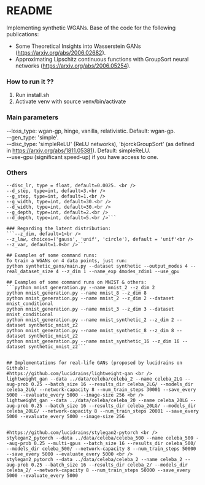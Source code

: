 # README #
Implementing synthetic WGANs. 
Base of the code for the following publications:<br />
- Some Theoretical Insights into Wasserstein GANs (https://arxiv.org/abs/2006.02682).<br />
- Approximating Lipschitz continuous functions with GroupSort neural networks (https://arxiv.org/abs/2006.05254).<br />

### How to run it ??
1) Run install.sh
2) Activate venv with source venv/bin/activate

### Main parameters
--loss_type: wgan-gp, hinge, vanilla, relativistic. Default: wgan-gp.<br />
--gen_type: 'simple'.<br />
--disc_type: 'simpleReLU' (ReLU networks), 'bjorckGroupSort' (as defined in https://arxiv.org/abs/1811.05381). Default: simpleReLU.<br />
--use-gpu (significant speed-up) if you have access to one.

### Others
```--gen_lr, type = float, default=0.0025. <br />
--disc_lr, type = float, default=0.0025. <br />
--d_step, type=int, default=3.<br />
--g_step, type=int, default=1.<br />
--g_width, type=int, default=30.<br />
--d_width, type=int, default=30.<br />
--g_depth, type=int, default=2.<br />
--d_depth, type=int, default=5.<br />```

### Regarding the latent distribution:
```--z_dim, default=1<br />
--z_law, choices=('gauss', 'unif', 'circle'), default = 'unif'<br />
--z_var, default=1.0<br />```

## Examples of some command runs:
To train a WGANs on 4 data points, just run:
python synthetic_gans/main.py --dataset synthetic --output_modes 4 --real_dataset_size 4 --z_dim 1 --name_exp 4modes_zdim1 --use_gpu

## Examples of some command runs on MNIST & others:
```python mnist_generation.py --name mnist_2 --z_dim 2
python mnist_generation.py --name mnist_8 --z_dim 8
python mnist_generation.py --name mnist_2 --z_dim 2 --dataset mnist_conditional
python mnist_generation.py --name mnist_3 --z_dim 3 --dataset mnist_conditional
python mnist_generation.py --name mnist_synthetic_2 --z_dim 2 --dataset synthetic_mnist_z2
python mnist_generation.py --name mnist_synthetic_8 --z_dim 8 --dataset synthetic_mnist_z2
python mnist_generation.py --name mnist_synthetic_16 --z_dim 16 --dataset synthetic_mnist_z2```


## Implementations for real-life GANs (proposed by lucidrains on Github):
#https://github.com/lucidrains/lightweight-gan <br />
lightweight_gan --data ../data/celeba/celeba_2 --name celeba_2LG --aug-prob 0.25 --batch_size 16 --results_dir celeba_2LG/ --models_dir celeba_2LG/ --network-capacity 8 --num_train_steps 30001 --save_every 5000 --evaluate_every 5000 --image-size 256 <br />
lightweight_gan --data ../data/celeba/celeba_20 --name celeba_20LG --aug-prob 0.25 --batch_size 16 --results_dir celeba_20LG/ --models_dir celeba_20LG/ --network-capacity 8 --num_train_steps 20001 --save_every 5000 --evaluate_every 5000 --image-size 256


#https://github.com/lucidrains/stylegan2-pytorch <br />
stylegan2_pytorch --data ../data/celeba/celeba_500 --name celeba_500 --aug-prob 0.25 --multi-gpus --batch_size 16 --results_dir celeba_500/ --models_dir celeba_500/ --network-capacity 8 --num_train_steps 50000 --save_every 5000 --evaluate_every 5000 <br />
stylegan2_pytorch --data ../data/celeba/celeba_2 --name celeba_2 --aug-prob 0.25 --batch_size 16 --results_dir celeba_2/ --models_dir celeba_2/ --network-capacity 8 --num_train_steps 50000 --save_every 5000 --evaluate_every 5000
